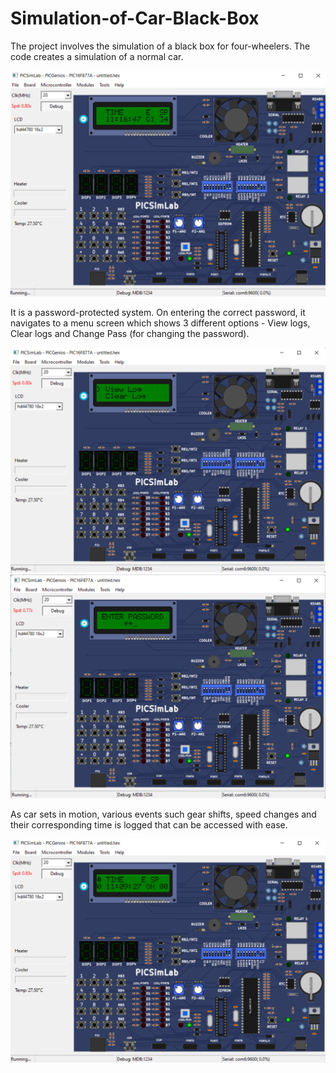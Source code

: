 # Simulation-of-Car-Black-Box

The project involves the simulation of a black box for four-wheelers. The code creates a simulation of a normal car. 

![](Screenshot%20(56).png)

It is a password-protected system. On entering the correct password, it navigates to a menu screen which shows 3 different options - View logs, Clear logs and Change Pass (for changing the password). 

![](Screenshot%20(57).png)
![](Screenshot%20(59).png)

As car sets in motion, various events such gear shifts, speed changes and their corresponding time is logged that can be accessed with ease. 

![](Screenshot%20(58).png)

